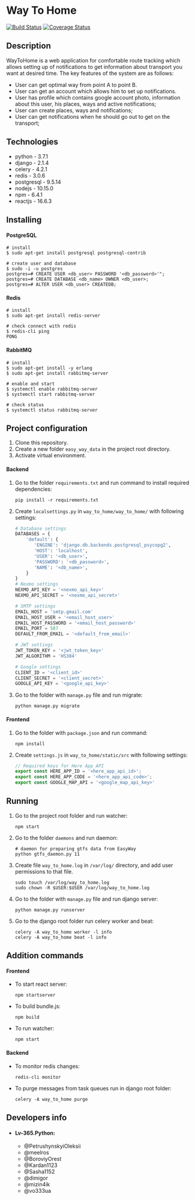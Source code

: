 # Way To Home
[![Build Status](https://travis-ci.org/Lv-365python/wayToHome.svg?branch=develop)](https://travis-ci.org/Lv-365python/wayToHome)
[![Coverage Status](https://coveralls.io/repos/github/Lv-365python/wayToHome/badge.svg?branch=develop)](https://coveralls.io/github/Lv-365python/wayToHome?branch=develop)

## Description
WayToHome is a web application for comfortable route tracking which allows setting up of
notifications to get information about transport you want at desired time. The key features
of the system are as follows:
- User can get optimal way from point A to point B.
- User can get an account which allows him to set up notifications.
- User has profile which contains google account photo, information about this user,
his places, ways and active notifications;
- User can create places, ways and notifications;
- User can get notifications when he should go out to get on the transport;
## Technologies
- python - 3.7.1
- django - 2.1.4
- celery - 4.2.1
- redis - 3.0.6
- postgresql - 9.5.14
- nodejs - 10.15.0
- npm - 6.4.1
- reactjs - 16.6.3

## Installing
#### PostgreSQL
```
# install
$ sudo apt-get install postgresql postgresql-contrib

# create user and database
$ sudo -i -u postgres
postgres=# CREATE USER <db_user> PASSWORD '<db_password>'";
postgres=# CREATE DATABASE <db_name> OWNER <db_user>;
postgres=# ALTER USER <db_user> CREATEDB;
```
#### Redis
```
# install
$ sudo apt-get install redis-server

# check connect with redis
$ redis-cli ping
PONG
```
#### RabbitMQ
```
# install
$ sudo apt-get install -y erlang
$ sudo apt-get install rabbitmq-server

# enable and start
$ systemctl enable rabbitmq-server
$ systemctl start rabbitmq-server

# check status
$ systemctl status rabbitmq-server
```
## Project configuration
1. Clone this repository.
2. Create a new folder `easy_way_data` in the project root directory.
3. Activate virtual environment.
#### Backend
1. Go to the folder `requirements.txt` and run command to install required dependencies:
    ```
    pip install -r requirements.txt
    ```
2. Create `localsettings.py` in `way_to_home/way_to_home/` with following settings:
    ```python
    # Database settings
    DATABASES = {
        'default': {
           'ENGINE': 'django.db.backends.postgresql_psycopg2',
           'HOST': 'localhost',
           'USER': '<db_user>',
           'PASSWORD': '<db_password>',
           'NAME': '<db_name>',
        }
    }
    # Nexmo settings
    NEXMO_API_KEY = '<nexmo_api_key>'
    NEXMO_API_SECRET = '<nexmo_api_secret>'
    
    # SMTP settings
    EMAIL_HOST = 'smtp.gmail.com'
    EMAIL_HOST_USER = '<email_host_user>'
    EMAIL_HOST_PASSWORD = '<email_host_password>'
    EMAIL_PORT = 587
    DEFAULT_FROM_EMAIL = '<default_from_email>'
    
    # JWT settings
    JWT_TOKEN_KEY = '<jwt_token_key>'
    JWT_ALGORITHM = 'HS384'
    
    # Google settings
    CLIENT_ID = '<client_id>'
    CLIENT_SECRET = '<client_secret>'
    GOOGLE_API_KEY = '<google_api_key>'
    ```
3. Go to the folder with `manage.py` file and run migrate: 
    ```
    python manage.py migrate
    ```

#### Frontend
1. Go to the folder with `package.json` and run command:
    ```
    npm install
    ```
2. Create `settings.js` in `way_to_home/static/src` with following settings:
    ```js
    // Required keys for Here App API
    export const HERE_APP_ID = '<here_app_api_id>';
    export const HERE_APP_CODE = '<here_app_api_code>';
    export const GOOGLE_MAP_API = '<google_map_api_key>'
    ```
## Running
1. Go to the project root folder and run watcher: 
    ```
    npm start
    ```
2. Go to the folder `daemons` and run daemon:
    ```
    # daemon for preparing gtfs data from EasyWay
    python gtfs_daemon.py 11
    ```
    
3. Create file `way_to_home.log` in `/var/log/` directory, and add user permissions to that file.
    ```
    sudo touch /var/log/way_to_home.log
    sudo chown -R $USER:$USER /var/log/way_to_home.log
    ```
    
4. Go to the folder with `manage.py` file and run django server: 
    ```
    python manage.py runserver
    ```

5. Go to the django root folder run celery worker and beat: 
    ```
    celery -A way_to_home worker -l info
    celery -A way_to_home beat -l info
    ```
## Addition commands

#### Frontend
- To start react server:
    ```
    npm startserver
    ```
- To build bundle.js:
    ```
    npm build
    ```
- To run watcher:
    ```
    npm start
    ```
    
#### Backend
- To monitor redis changes:
    ```
    redis-cli monitor
    ```
- To purge messages from task queues run in django root folder:
    ```
    celery -A way_to_home purge
    ```


## Developers info
- #### Lv-365.Python:
    - @PetrushynskyiOleksii
    - @meelros
    - @BoroviyOrest
    - @Kardan1123
    - @Sasha1152
    - @dimigor
    - @mizin4ik
    - @vo333ua
